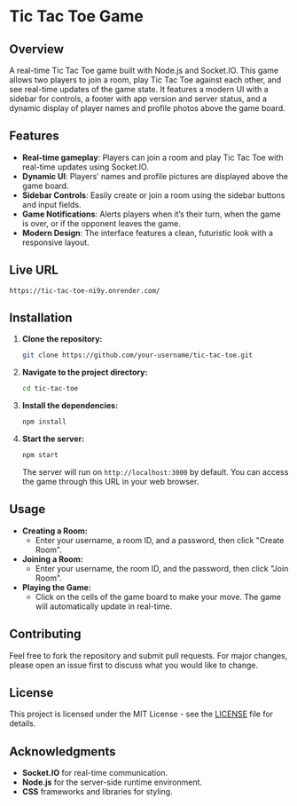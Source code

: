 ﻿# Tic Tac Toe Game

## Overview

A real-time Tic Tac Toe game built with Node.js and Socket.IO. This game allows two players to join a room, play Tic Tac Toe against each other, and see real-time updates of the game state. It features a modern UI with a sidebar for controls, a footer with app version and server status, and a dynamic display of player names and profile photos above the game board.

## Features

- **Real-time gameplay**: Players can join a room and play Tic Tac Toe with real-time updates using Socket.IO.
- **Dynamic UI**: Players’ names and profile pictures are displayed above the game board.
- **Sidebar Controls**: Easily create or join a room using the sidebar buttons and input fields.
- **Game Notifications**: Alerts players when it’s their turn, when the game is over, or if the opponent leaves the game.
- **Modern Design**: The interface features a clean, futuristic look with a responsive layout.

## Live URL

   
    https://tic-tac-toe-ni9y.onrender.com/


## Installation

1. **Clone the repository:**

    ```bash
    git clone https://github.com/your-username/tic-tac-toe.git
    ```

2. **Navigate to the project directory:**

    ```bash
    cd tic-tac-toe
    ```

3. **Install the dependencies:**

    ```bash
    npm install
    ```

4. **Start the server:**

    ```bash
    npm start
    ```

    The server will run on `http://localhost:3000` by default. You can access the game through this URL in your web browser.

## Usage

- **Creating a Room:**
  - Enter your username, a room ID, and a password, then click "Create Room".
- **Joining a Room:**
  - Enter your username, the room ID, and the password, then click "Join Room".
- **Playing the Game:**
  - Click on the cells of the game board to make your move. The game will automatically update in real-time.

## Contributing

Feel free to fork the repository and submit pull requests. For major changes, please open an issue first to discuss what you would like to change.

## License

This project is licensed under the MIT License - see the [LICENSE](LICENSE) file for details.

## Acknowledgments

- **Socket.IO** for real-time communication.
- **Node.js** for the server-side runtime environment.
- **CSS** frameworks and libraries for styling.


